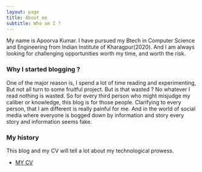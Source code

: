 ```yaml
---
layout: page
title: About me
subtitle: Who am I ?
---
```


My name is Apoorva Kumar. I have pursued my Btech in Computer Science and Engineering from Indian Institute of Kharagpur(2020). And I am always looking for challenging opportunities worth my time, and worth the risk.
  
### Why I started blogging ?

One of the major reason is, I spend a lot of time reading and experimenting, But not all turn to some fruitful project. But is that wasted ? No whatever I read nothing is wasted. So for every third person who might misjudge my caliber or knowledge, this blog is for those people. Clarifying to every person, that I am different is really painful for me. And in the world of social media where everyone is bogged down by information and story every story and information seems fake.

### My history

This blog and my CV will tell a lot about my technological prowess.
- [MY CV](https://rava-dosa.github.io/resume)
